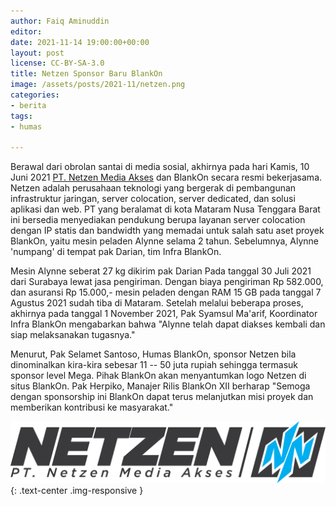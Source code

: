 ```yaml
---
author: Faiq Aminuddin
editor: 
date: 2021-11-14 19:00:00+00:00
layout: post
license: CC-BY-SA-3.0
title: Netzen Sponsor Baru BlankOn
image: /assets/posts/2021-11/netzen.png
categories:
- berita
tags:
- humas

---
```


Berawal dari obrolan santai di media sosial, akhirnya pada hari Kamis, 10 Juni 2021 [PT. Netzen Media Akses](https://netzen.net.id) dan BlankOn secara resmi bekerjasama. Netzen adalah perusahaan teknologi yang bergerak di pembangunan infrastruktur jaringan, server colocation, server dedicated, dan solusi aplikasi dan web. PT yang beralamat di kota Mataram Nusa Tenggara Barat ini bersedia menyediakan pendukung berupa layanan server colocation dengan IP statis dan bandwidth yang memadai untuk salah satu aset proyek BlankOn, yaitu mesin peladen Alynne selama 2 tahun. Sebelumnya, Alynne 'numpang' di tempat pak Darian, tim Infra BlankOn.

Mesin Alynne seberat 27 kg dikirim pak Darian Pada tanggal 30 Juli 2021 dari Surabaya lewat jasa pengiriman. Dengan biaya pengiriman Rp 582.000, dan asuransi Rp 15.000,- mesin peladen dengan RAM 15 GB pada tanggal 7 Agustus 2021 sudah tiba di Mataram. Setelah melalui beberapa proses, akhirnya pada tanggal 1 November 2021, Pak Syamsul Ma'arif, Koordinator Infra BlankOn mengabarkan bahwa "Alynne telah dapat diakses kembali dan siap melaksanakan tugasnya."
 
Menurut, Pak Selamet Santoso, Humas BlankOn, sponsor Netzen bila dinominalkan kira-kira sebesar 11 -- 50 juta rupiah sehingga termasuk sponsor level Mega. Pihak BlankOn akan menyantumkan logo Netzen di situs BlankOn. Pak Herpiko, Manajer Rilis BlankOn XII berharap "Semoga dengan sponsorship ini BlankOn dapat terus melanjutkan misi proyek dan memberikan kontribusi ke masyarakat."

![](/assets/posts/2021-11/netzen.png){: .text-center .img-responsive }

